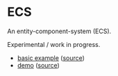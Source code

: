 # ECS

An entity-component-system (ECS).

Experimental / work in progress.

- [basic example](https://harmboschloo.github.io/elm-ecs/examples/basic/) ([source](https://github.com/harmboschloo/elm-ecs/blob/master/examples/basic/Main.elm))
- [demo](https://harmboschloo.github.io/elm-ecs/examples/demo/build/) ([source](https://github.com/harmboschloo/elm-ecs/tree/master/examples/demo))
